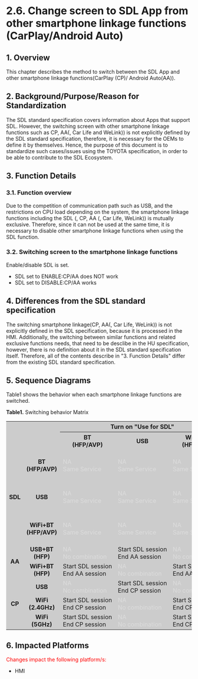 # 2.6. Change screen to SDL App from other smartphone linkage functions (CarPlay/Android Auto)

## 1. Overview
This chapter describes the method to switch between the SDL App and other smartphone linkage functions(CarPlay (CP)/ Android Auto(AA)).

## 2. Background/Purpose/Reason for Standardization
The SDL standard specification covers information about Apps that support SDL.
However, the switching screen with other smartphone linkage functions such as CP, AA(, Car Life and WeLink)) is not explicitly defined by the SDL standard specification, therefore, it is necessary for the OEMs to define it by themselves.
Hence, the purpose of this document is to standardize such cases/issues using the TOYOTA specification, in order to be able to contribute to the SDL Ecosystem.

## 3. Function Details
### 3.1. Function overview
Due to the competition of communication path such as USB, and the restrictions on CPU load depending on the system, the smartphone linkage functions including the SDL (, CP, AA (, Car Life, WeLink)) is mutually exclusive.
Therefore, since it can not be used at the same time, it is necessary to disable other smartphone linkage functions when using the SDL function.

### 3.2. Switching screen to the smartphone linkage functions
Enable/disable SDL is set.

- SDL set to ENABLE:CP/AA does NOT work
- SDL set to DISABLE:CP/AA works

## 4. Differences from the SDL standard specification
The switching smartphone linkage(CP, AA(, Car Life, WeLink)) is not explicitly defined in the SDL specification, because it is processed in the HMI.
Additionally, the switching between similar functions and related exclusive functions needs, that need to be desclibe in the HU specification, however, there is no definition about it in the SDL standard specification itself.
Therefore, all of the contents describe in "3. Function Details" differ from the existing SDL standard specification.

## 5. Sequence Diagrams
Table1 shows the behavior when each smartphone linkage functions are switched.

**Table1.** Switching behavior Matrix

<table bgcolor="#cccccc">
  <tr>
    <th rowspan="2" colspan="2"></th>
    <th align="center" colspan="3"> Turn on "Use for SDL" </th>
    <th align="center" colspan="2"> Turn on "Use for Android Auto" </th>
    <th align="center" colspan="3"> Turn on "Use for Apple CarPlay" </th>
  </tr>
  <tr>
    <th align="center"> BT<br>(HFP/AVP) </th>
    <th align="center"> USB </th>
    <th align="center"> WiFi+BT<br>(HFP/AVP) </th>
    <th align="center"> USB+BT<br>(HFP) </th>
    <th align="center"> WiFi+BT<br>(HFP) </th>
    <th align="center"> USB </th>
    <th align="center"> WiFi<br>(2.4GHz) </th>
    <th align="center"> WiFi<br>(5GHz) </th>
  </tr>
  <tr>
    <td align="center" rowspan="3"><b> SDL </b></td>
    <td align="center"><b> BT<br>(HFP/AVP) </b></td>
    <td align="left"><font color=#dddddd> NA<br>Same Service </font></td>
    <td align="left"><font color=#dddddd> NA<br>Same Service </font></td>
    <td align="left"><font color=#dddddd> NA<br>Same Service </font></td>
    <td align="left"><font color=#dddddd> NA<br>No&nbsp;combination </font></td>
    <td align="left"> Start AA session<br>End SDL session </td>
    <td align="left"><font color=#dddddd> NA<br>No&nbsp;combination </font></td>
    <td align="left"> Start CP session<br>End SDL session </td>
    <td align="left"> Start CP session<br>End SDL session </td>
  </tr>
  <tr>
    <td align="center"><b> USB </b></td>
    <td align="left"><font color=#dddddd> NA<br>Same Service </font></td>
    <td align="left"><font color=#dddddd> NA<br>Same Service </font></td>
    <td align="left"><font color=#dddddd> NA<br>Same Service </font></td>
    <td align="left"> Start AA session<br>End SDL session </td>
    <td align="left"><font color=#dddddd> NA<br>No&nbsp;combination </font></td>
    <td align="left"> Start CP session<br>End SDL session </td>
    <td align="left"><font color=#dddddd> NA<br>No&nbsp;combination </font></td>
    <td align="left"><font color=#dddddd> NA<br>No&nbsp;combination </font></td>
  </tr>
  <tr>
    <td align="center"><b> WiFi+BT<br>(HFP/AVP) </b></td>
    <td align="left"><font color=#dddddd> NA<br>Same Service </font></td>
    <td align="left"><font color=#dddddd> NA<br>Same Service </font></td>
    <td align="left"><font color=#dddddd> NA<br>Same Service </font></td>
    <td align="left"><font color=#dddddd> NA<br>No combination </font></td>
    <td align="left"> Start AA session<br>End SDL session </td>
    <td align="left"><font color=#dddddd> NA<br>No combination </font></td>
    <td align="left"> Start CP session<br>End SDL session </td>
    <td align="left"> Start CP session<br>End SDL session </td>
  </tr>
  <tr>
    <td align="center" rowspan="2"><b> AA </b></td>
    <td align="center"><b> USB+BT<br>(HFP) </b></td>
    <td align="left"><font color=#dddddd> NA<br>No combination </font></td>
    <td align="left"> Start SDL session<br>End AA session </td>
    <td align="left"><font color=#dddddd> NA<br>No combination </font></td>
    <td align="left"><font color=#dddddd> NA<br>Same Service </td>
    <td align="left"><font color=#dddddd> NA<br>Same Service </td>
    <td align="left"><font color=#dddddd> NA<br>No combination </font></td>
    <td align="left"><font color=#dddddd> NA<br>No combination </font></td>
    <td align="left"><font color=#dddddd> NA<br>No combination </font></td>
  </tr>
  <tr>
    <td align="center"><b> WiFi+BT<br>(HFP) </b></td>
    <td align="left"> Start SDL session<br>End AA session </td>
    <td align="left"><font color=#dddddd> NA<br>No combination </font></td>
    <td align="left"> Start SDL session<br>End AA session </td>
    <td align="left"><font color=#dddddd> NA<br>Same Service </font></td>
    <td align="left"><font color=#dddddd> NA<br>Same Service </font></td>
    <td align="left"><font color=#dddddd> NA<br>No combination </font></td>
    <td align="left"><font color=#dddddd> NA<br>No combination </font></td>
    <td align="left"><font color=#dddddd> NA<br>No combination </font></td>
  </tr>
  <tr>
    <td align="center" rowspan="3"><b> CP </b></td>
    <td align="center"><b> USB </b></td>
    <td align="left"><font color=#dddddd> NA<br>No combination </font></td>
    <td align="left"> Start&nbsp;SDL&nbsp;session<br>End CP session </td>
    <td align="left"><font color=#dddddd> NA<br>No combination </font></td>
    <td align="left"><font color=#dddddd> NA<br>No combination </font></td>
    <td align="left"><font color=#dddddd> NA<br>No combination </font></td>
    <td align="left"><font color=#dddddd> NA<br>Same Service </font></td>
    <td align="left"><font color=#dddddd> NA<br>Same Service </font></td>
    <td align="left"><font color=#dddddd> NA<br>Same Service </font></td>
  </tr>
  <tr>
    <td align="center"><b> WiFi<br>(2.4GHz) </b></td>
    <td align="left"> Start&nbsp;SDL&nbsp;session<br>End CP session </td>
    <td align="left"><font color=#dddddd> NA<br>No combination </font></td>
    <td align="left"> Start&nbsp;SDL&nbsp;session<br>End CP session </td>
    <td align="left"><font color=#dddddd> NA<br>No combination </font></td>
    <td align="left"><font color=#dddddd> NA<br>No combination </font></td>
    <td align="left"><font color=#dddddd> NA<br>Same Service </font></td>
    <td align="left"><font color=#dddddd> NA<br>Same Service </font></td>
    <td align="left"><font color=#dddddd> NA<br>Same Service </font></td>
  </tr>
  <tr>
    <td align="center"><b> WiFi<br>(5GHz) </b></td>
    <td align="left"> Start SDL session<br>End CP session </td>
    <td align="left"><font color=#dddddd> NA<br>No combination </font></td>
    <td align="left"> Start SDL session<br>End CP session </td>
    <td align="left"><font color=#dddddd> NA<br>No combination </font></td>
    <td align="left"><font color=#dddddd> NA<br>No combination </font></td>
    <td align="left"><font color=#dddddd> NA<br>Same Service </font></td>
    <td align="left"><font color=#dddddd> NA<br>Same Service </font></td>
    <td align="left"><font color=#dddddd> NA<br>Same Service </font></td>
  </tr>
</table>

## 6. Impacted Platforms
<font color=red>Changes impact the following platform/s:</font>
- HMI
